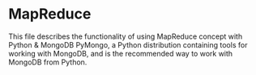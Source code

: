 # MapReduce
This file describes the functionality of using MapReduce concept with Python & MongoDB
PyMongo, a Python distribution containing tools for working with MongoDB, and is the recommended way to work with MongoDB from Python.

